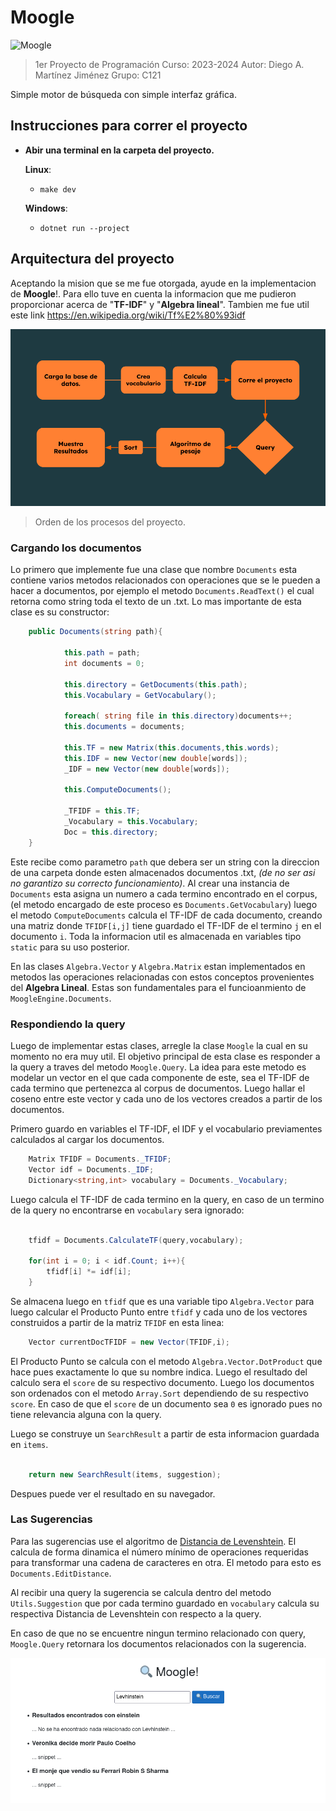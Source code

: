 # Moogle

![Moogle](moogle.png)
> 1er Proyecto de Programación
> Curso: 2023-2024
> Autor: Diego A. Martínez Jiménez
> Grupo: C121

Simple motor de búsqueda con simple interfaz gráfica.

## Instrucciones para correr el proyecto

* **Abir una terminal en la carpeta del proyecto.**

  **Linux**:

  * ```make dev```

  **Windows**:

  * ```dotnet run --project```

## Arquitectura del proyecto

Aceptando la mision que se me fue otorgada, ayude en la implementacion de **Moogle**!. Para ello tuve en cuenta la informacion que me pudieron proporcionar acerca de "**TF-IDF**" y "**Algebra lineal**". Tambien me fue util este link <https://en.wikipedia.org/wiki/Tf%E2%80%93idf>

![Grafico de procesos](Project.png)
>Orden de los procesos del proyecto.
>
### **Cargando los documentos**

Lo primero que implemente fue una clase que nombre `Documents` esta contiene varios metodos relacionados con operaciones que se le pueden a hacer a documentos, por ejemplo el metodo `Documents.ReadText()` el cual retorna como string toda el texto de un .txt. Lo mas importante de esta clase es su constructor:

```cs
    public Documents(string path){

            this.path = path;
            int documents = 0;
            
            this.directory = GetDocuments(this.path);
            this.Vocabulary = GetVocabulary();

            foreach( string file in this.directory)documents++;
            this.documents = documents;
            
            this.TF = new Matrix(this.documents,this.words);
            this.IDF = new Vector(new double[words]);
            _IDF = new Vector(new double[words]);

            this.ComputeDocuments();

            _TFIDF = this.TF;
            _Vocabulary = this.Vocabulary;
            Doc = this.directory;
    }
```

Este recibe como parametro `path` que debera ser un string con la direccion de una carpeta donde esten almacenados documentos .txt, _(de no ser asi no garantizo su correcto funcionamiento)_. Al crear una instancia de `Documents` esta asigna un numero a cada termino encontrado en el corpus, (el metodo encargado de este proceso es `Documents.GetVocabulary`) luego el metodo `ComputeDocuments` calcula el TF-IDF de cada documento, creando una matriz donde `TFIDF[i,j]` tiene guardado el TF-IDF de el termino `j` en el documento `i`. Toda la informacion util es almacenada en variables tipo `static` para su uso posterior.

En las clases `Algebra.Vector` y `Algebra.Matrix` estan implementados en metodos las operaciones relacionadas con estos conceptos provenientes del **Algebra Lineal**. Estas son fundamentales para el funcioanmiento de `MoogleEngine.Documents`.

### **Respondiendo la query**

Luego de implementar estas clases, arregle la clase `Moogle` la cual en su momento no era muy util. El objetivo principal de esta clase es responder a la query a traves del metodo `Moogle.Query`. La idea para este metodo es modelar un vector en el que cada componente de este, sea el TF-IDF de cada termino que pertenezca al corpus de documentos. Luego hallar el coseno entre este vector y cada uno de los vectores creados a partir de los documentos.

Primero guardo en variables el TF-IDF, el IDF y el vocabulario previamentes calculados al cargar los documentos.

```cs
    Matrix TFIDF = Documents._TFIDF;
    Vector idf = Documents._IDF;
    Dictionary<string,int> vocabulary = Documents._Vocabulary;
```

Luego calcula el TF-IDF de cada termino en la query, en caso de un termino de la query no encontrarse en `vocabulary` sera ignorado:

```cs

    tfidf = Documents.CalculateTF(query,vocabulary); 

    for(int i = 0; i < idf.Count; i++){
        tfidf[i] *= idf[i];
    }

```

Se almacena luego en `tfidf` que es una variable tipo `Algebra.Vector` para luego calcular el Producto Punto entre `tfidf` y  cada uno de los vectores construidos a partir de la matriz `TFIDF` en esta linea:

```cs
    Vector currentDocTFIDF = new Vector(TFIDF,i);
```

El Producto Punto se calcula con el metodo `Algebra.Vector.DotProduct` que hace pues exactamente lo que su nombre indica. Luego el resultado del calculo sera el `score` de su respectivo documento. Luego los documentos son ordenados con el metodo `Array.Sort` dependiendo de su respectivo `score`. En caso de que el `score` de un documento sea `0` es ignorado pues no tiene relevancia alguna con la query.

Luego se construye un `SearchResult` a partir de esta informacion guardada en `items`.

```cs

    return new SearchResult(items, suggestion);

```

Despues puede ver el resultado en su navegador.

### **Las Sugerencias**

Para las sugerencias use el algoritmo de [Distancia de Levenshtein](https://es.wikipedia.org/wiki/Distancia_de_Levenshtein). El calcula de forma dinamica el número mínimo de operaciones requeridas para transformar una cadena de caracteres en otra. El metodo para esto es `Documents.EditDistance`.

Al recibir una query la sugerencia se calcula dentro del metodo `Utils.Suggestion` que por cada termino guardado en `vocabulary` calcula su respectiva Distancia de Levenshtein con respecto a la query.

En caso de que no se encuentre ningun termino relacionado con query, `Moogle.Query` retornara los documentos relacionados con la sugerencia.

![Resultados busqueda](Resultados.png)
